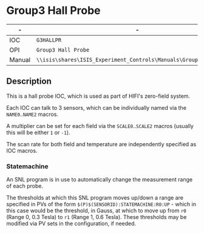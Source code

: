 # Group3 Hall Probe

| - | - |
| - | - |
| IOC | `G3HALLPR` |
| OPI | `Group3 Hall Probe` |
| Manual | `\\isis\shares\ISIS_Experiment_Controls\Manuals\Group3__Hall_Probe` |

## Description

This is a hall probe IOC, which is used as part of HIFI's zero-field system.

Each IOC can talk to 3 sensors, which can be individually named via the `NAME0`..`NAME2` macros.

A multiplier can be set for each field via the `SCALE0`..`SCALE2` macros (usually this will be either `1` or `-1`).

The scan rate for both field and temperature are independently specified as IOC macros.

### Statemachine

An SNL program is in use to automatically change the measurement range of each probe.

The thresholds at which this SNL program moves up/down a range are specified in PVs of the form `$(P)$(SENSORID):STATEMACHINE:R0:UP` - which in this case would be the threshold, in Gauss, at which to move up from `r0` (Range 0, 0.3 Tesla) to `r1` (Range 1, 0.6 Tesla). These thresholds may be modified via PV sets in the configuration, if needed.
